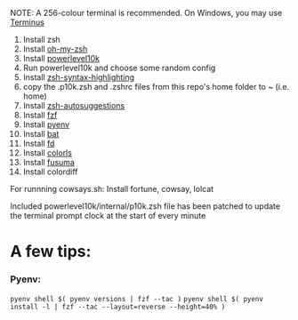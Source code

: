 NOTE: A 256-colour terminal is recommended. On Windows, you may use [Terminus](https://eugeny.github.io/terminus/)

1. Install zsh
2. Install [oh-my-zsh](https://github.com/ohmyzsh/ohmyzsh)
3. Install [powerlevel10k](https://github.com/romkatv/powerlevel10k#oh-my-zsh)
4. Run powerlevel10k and choose some random config
5. Install [zsh-syntax-highlighting](https://github.com/zsh-users/zsh-syntax-highlighting/blob/master/INSTALL.md#oh-my-zsh)
6. copy the .p10k.zsh and .zshrc files from this repo's home folder to ~ (i.e. home)
7. Install [zsh-autosuggestions](https://github.com/zsh-users/zsh-autosuggestions/blob/master/INSTALL.md#oh-my-zsh)
8. Install [fzf](https://github.com/junegunn/fzf)
9. Install [pyenv](https://github.com/pyenv/pyenv#basic-github-checkout)
10. Install [bat](https://github.com/sharkdp/bat#installation)
11. Install [fd](https://github.com/sharkdp/fd#installation)
12. Install [colorls](https://github.com/athityakumar/colorls)
13. Install [fusuma](https://github.com/iberianpig/fusuma)
14. Install colordiff

For runnning cowsays.sh:
Install fortune, cowsay, lolcat

Included powerlevel10k/internal/p10k.zsh file has been patched to update the terminal prompt clock at the start of every minute

# A few tips:
### Pyenv:
`pyenv shell $( pyenv versions | fzf --tac )`
`pyenv shell $( pyenv install -l | fzf --tac --layout=reverse --height=40% )`

